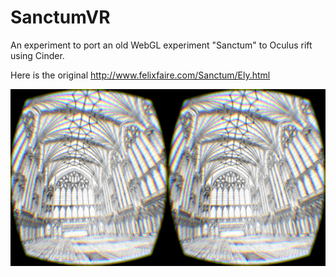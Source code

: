 # SanctumVR
An experiment to port an old WebGL experiment "Sanctum" to Oculus rift using Cinder.

Here is the original http://www.felixfaire.com/Sanctum/Ely.html

![Alt text](assets/SanctumVR3.PNG?raw=true)

